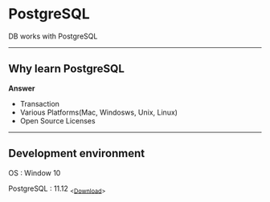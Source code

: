 # PostgreSQL
 DB works with PostgreSQL
<hr>
<h2>Why learn PostgreSQL</h2>
<p><b>Answer</b>
<ul>
 <li>Transaction</li>
 <li>Various Platforms(Mac, Windosws, Unix, Linux)</li>
 <li>Open Source Licenses</li>
</ul>
 </p>
 <hr>
 <h2>Development environment</h2>
 <p>OS : Window 10
 <p>PostgreSQL : 11.12 <sub><<a href="https://www.enterprisedb.com/postgresql-tutorial-resources-training?cid=56">Download</a>></sub>
